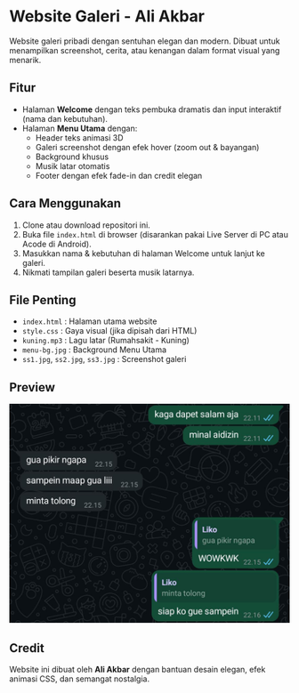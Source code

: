 # Website Galeri - Ali Akbar

Website galeri pribadi dengan sentuhan elegan dan modern. Dibuat untuk menampilkan screenshot, cerita, atau kenangan dalam format visual yang menarik.

## Fitur

- Halaman **Welcome** dengan teks pembuka dramatis dan input interaktif (nama dan kebutuhan).
- Halaman **Menu Utama** dengan:
  - Header teks animasi 3D
  - Galeri screenshot dengan efek hover (zoom out & bayangan)
  - Background khusus
  - Musik latar otomatis
  - Footer dengan efek fade-in dan credit elegan

## Cara Menggunakan

1. Clone atau download repositori ini.
2. Buka file `index.html` di browser (disarankan pakai Live Server di PC atau Acode di Android).
3. Masukkan nama & kebutuhan di halaman Welcome untuk lanjut ke galeri.
4. Nikmati tampilan galeri beserta musik latarnya.

## File Penting

- `index.html` : Halaman utama website
- `style.css` : Gaya visual (jika dipisah dari HTML)
- `kuning.mp3` : Lagu latar (Rumahsakit - Kuning)
- `menu-bg.jpg` : Background Menu Utama
- `ss1.jpg`, `ss2.jpg`, `ss3.jpg` : Screenshot galeri

## Preview

![Screenshot Galeri](ss1.jpg)

## Credit

Website ini dibuat oleh **Ali Akbar** dengan bantuan desain elegan, efek animasi CSS, dan semangat nostalgia.